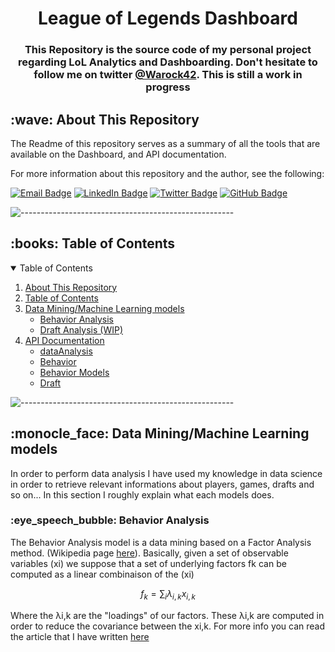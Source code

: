 <!-- README.md -->

<h1 align="center" id="top">League of Legends Dashboard</h1>

<h3 align="center">This Repository is the source code of my personal project regarding LoL Analytics and Dashboarding. Don't hesitate to follow me on twitter <a href="https://twitter.com/Warock42">@Warock42</a>. This is still a work in progress</h3>

<h2 id="wave-about-this-repository">:wave: About This Repository</h2>
The Readme of this repository serves as a summary of all the tools that are available on the Dashboard, and API documentation. 

For more information about this repository and the author, see the following:


[![Email Badge](https://img.shields.io/badge/-Gmail-D14836?style=flat&logo=gmail&logoColor=white)](mailto:warock.analytics@gmail.com)
[![LinkedIn Badge](https://img.shields.io/badge/LinkedIn-0077B5?style=flat&logo=linkedin&logoColor=white)](https://www.linkedin.com/in/aymeric-vinot-869a60230/)
[![Twitter Badge](https://img.shields.io/badge/Twitter-1DA1F2?style=flat&logo=twitter&logoColor=white)](https://twitter.com/Warock42)
[![GitHub Badge](https://img.shields.io/badge/GitHub-100000?style=flat&logo=github&logoColor=white)](https://github.com/avinot244)

![-----------------------------------------------------](https://raw.githubusercontent.com/andreasbm/readme/master/assets/lines/water.png)

<!-- TABLE OF CONTENTS -->
<h2 id="book-table-of-contents">:books: Table of Contents</h2>
<details open="open">
  <summary>Table of Contents</summary>
  <ol>
    <li><a href="#wave-about-this-repository">About This Repository</a></li>
    <li><a href="#book-table-of-contents">Table of Contents</a></li>
    <li>
      <a href="#models">Data Mining/Machine Learning models</a>
      <ul>
        <li><a href="#behavior-analysis">Behavior Analysis</a></li>
        <li><a href="#draft-analysis">Draft Analysis (WIP)</a></li>
      </ul>
    </li>
    <li>
      <a href="#Api-documentation">API Documentation</a>
      <ul>
        <li><a href="#dataAnalysis">dataAnalysis</a></li>
        <li><a href="#Behavior">Behavior</a></li>
        <li><a href="#Behavior-models">Behavior Models</a></li>
        <li><a href="#Draft">Draft</a></li>
      </ul>
    </li>
  </ol>
</details>

![-----------------------------------------------------](https://raw.githubusercontent.com/andreasbm/readme/master/assets/lines/water.png)
<h2 id="models">:monocle_face: Data Mining/Machine Learning models</h2>
In order to perform data analysis I have used my knowledge in data science in order to retrieve relevant informations about players, games, drafts and so on... In this section I roughly explain what each models does.

<h3 id="behavior-analysis">:eye_speech_bubble: Behavior Analysis</h3>
The Behavior Analysis model is a data mining based on a Factor Analysis method. (Wikipedia page <a href="https://en.wikipedia.org/wiki/Factor_analysis">here</a>). Basically, given a set of observable variables (xi) we suppose that a set of underlying factors fk can be computed as a linear combinaison of the (xi)

$$
f_k = \sum_{i} λ_{i,k} x_{i,k}
$$

Where the λi,k are the "loadings" of our factors. These λi,k are computed in order to reduce the covariance between the xi,k. For more info you can read the article that I have written <a href="https://drive.google.com/file/d/1o6FcY_anyv7QE86N8dXMdxL2QZdNB26-/view?usp=sharing ">here</a>